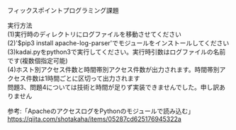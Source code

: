 フィックスポイントプログラミング課題

実行方法  
(1)実行時のディレクトリにログファイルを移動させてください  
(2)'$pip3 install apache-log-parser'でモジュールをインストールしてください  
(3)kadai.pyをpython3で実行してください。実行時引数はログファイルの名前です(複数個指定可能)  
(4)ホスト別アクセス件数と時間帯別アクセス件数が出力されます。時間帯別アクセス件数は1時間ごとに区切って出力されます  
問題3、問題4については技術と時間が足りず実装できませんでした。申し訳ありません  

参考:「ApacheのアクセスログをPythonのモジュールで読み込む」https://qiita.com/shotakaha/items/05287cd625176945322a
